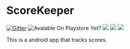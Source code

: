 # ScoreKeeper

[![Gitter](https://badges.gitter.im/SDS-Studios/ScoreKeeper.svg)](https://gitter.im/SDS-Studios/ScoreKeeper?utm_source=badge&utm_medium=badge&utm_campaign=pr-badge&utm_content=badge) ![Avalable On Playstore Yet?](https://img.shields.io/badge/Playstore%20Yet%3F-No-red.svg) ![](https://img.shields.io/github/downloads/SDS-Studios/ScoreKeeper/total.svg) ![](	https://img.shields.io/github/license/SDS-Studios/ScoreKeeper.svg) ![](https://img.shields.io/github/release/qubyte/rubidium.svg)

This is a android app that tracks scores.
